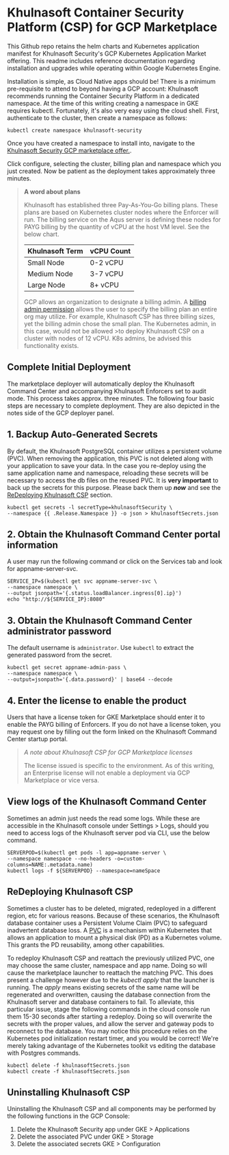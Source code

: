 # Khulnasoft Container Security Platform (CSP) for GCP Marketplace

This Github repo retains the helm charts and Kubernetes application manifest for Khulnasoft Security's GCP Kubernetes Application Market offering. This readme includes reference documentation regarding installation and upgrades while operating within Google Kubernetes Engine.

Installation is simple, as Cloud Native apps should be! There is a minimum pre-requisite to attend to beyond having a GCP account: Khulnasoft recommends running the Container Security Platform in a dedicated namespace. At the time of this writing creating a namespace in GKE requires kubectl. Fortunately, it's also very easy using the cloud shell. First, authenticate to the cluster, then create a namespace as follows:

```shell
kubectl create namespace khulnasoft-security
```

Once you have created a namespace to install into, navigate to the [Khulnasoft Security GCP marketplace offer.](https://www.google.com/url?q=https://console.cloud.google.com/marketplace/details/khulnasoft-lab-public/khulnasoft-container-security).

Click configure, selecting the cluster, billing plan and namespace which you just created.
Now be patient as the deployment takes approximately three minutes.

> **A word about plans**
>
>Khulnasoft has established three Pay-As-You-Go billing plans. These plans are based on Kubernetes cluster nodes where the Enforcer will run.
>The billing service on the Aqus server is defining these nodes for PAYG billing by the quantity of vCPU at the host VM level. See the below chart.
>
>| Khulnasoft Term   | vCPU Count |
>|-------------|------------|
>| Small Node  | 0-2 vCPU   |
>| Medium Node | 3-7 vCPU   |
>| Large Node  | 8+ vCPU    |
>
>GCP allows an organization to designate a billing admin. A [billing admin permission](https://cloud.google.com/billing/docs/how-to/billing-access) allows the user to specify the billing plan an entire org may utilize. For example, Khulnasoft CSP has three billing sizes, yet the billing admin chose the small plan. The Kubernetes admin, in this case, would not be allowed >to deploy Khulnasoft CSP on a cluster with nodes of 12 vCPU. K8s admins, be advised this functionality exists.  

## Complete Initial Deployment

The marketplace deployer will automatically deploy the Khulnasoft Command Center and accompanying Khulnasoft Enforcers set to audit mode. This process takes approx. three minutes. The following four basic steps are necessary to complete deployment. They are also depicted in the notes side of the GCP deployer panel.
  
## 1. Backup Auto-Generated Secrets

By default, the Khulnasoft PostgreSQL container utilizes a persistent volume (PVC). When removing the application, this PVC is not deleted along with your application to save your data.
In the case you re-deploy using the same application name and namespace, reloading these secrets will be necessary to access the db files on the reused PVC. It is **very important** to back up the secrets for this purpose.
Please back them up ***now*** and see the [ReDeploying Khulnasoft CSP](#ReDeploying-Khulnasoft-CSP) section.

```shell
kubectl get secrets -l secretType=khulnasoftSecurity \
--namespace {{ .Release.Namespace }} -o json > khulnasoftSecrets.json
```

## 2. Obtain the Khulnasoft Command Center portal information

A user may run the following command or click on the Services tab and look for appname-server-svc.

```shell
SERVICE_IP=$(kubectl get svc appname-server-svc \
--namespace namespace \
--output jsonpath='{.status.loadBalancer.ingress[0].ip}')
echo "http://${SERVICE_IP}:8080"
```

## 3. Obtain the Khulnasoft Command Center administrator password

The default username is `administrator`. Use `kubectl` to extract the generated password from the secret.

```shell
kubectl get secret appname-admin-pass \
--namespace namespace \
--output=jsonpath='{.data.password}' | base64 --decode
```

## 4. Enter the license to enable the product

Users that have a license token for GKE Marketplace should enter it to enable the PAYG billing of Enforcers. If you do not have a license token, you may request one by filling out the form linked on the Khulnasoft Command Center startup portal.

>*A note about Khulnasoft CSP for GCP Marketplace licenses*
>
>The license issued is specific to the environment. As of this writing, an Enterprise license will not enable a deployment via GCP Marketplace or vice versa.

## View logs of the Khulnasoft Command Center

Sometimes an admin just needs the read some logs. While these are accessible in the Khulnasoft console under Settings > Logs, should you need to access logs of the Khulnasoft server pod via CLI, use the below command.

```shell
SERVERPOD=$(kubectl get pods -l app=appname-server \
--namespace namespace --no-headers -o=custom-columns=NAME:.metadata.name)
kubectl logs -f ${SERVERPOD} --namespace=nameSpace
```

## ReDeploying Khulnasoft CSP

Sometimes a cluster has to be deleted, migrated, redeployed in a different region, etc for various reasons. Because of these scenarios, the Khulnasoft database container uses a Persistent Volume Claim (PVC) to safeguard inadvertent database loss. A [PVC](https://cloud.google.com/kubernetes-engine/docs/concepts/persistent-volumes) is a mechanism within Kubernetes that allows an application to mount a physical disk (PD) as a Kubernetes volume. This grants the PD reusability, among other capabilities.

To redeploy Khulnasoft CSP and reattach the previously utilized PVC, one may choose the same cluster, namespace and app name. Doing so will cause the marketplace launcher to reattach the matching PVC. This does present a challenge however due to the *kubectl apply* that the launcher is running. The *apply* means existing secrets of the same name will be regenerated and overwritten, causing the database connection from the Khulnasoft server and database containers to fail. To alleviate, this particular issue, stage the following commands in the cloud console run them 15-30 seconds after starting a redeploy. Doing so will overwrite the secrets with the proper values, and allow the server and gateway pods to reconnect to the database. You may notice this procedure relies on the Kubernetes pod initialization restart timer, and you would be correct! We're merely taking advantage of the Kubernetes toolkit vs editing the database with Postgres commands.

```shell
kubectl delete -f khulnasoftSecrets.json
kubectl create -f khulnasoftSecrets.json
```

## Uninstalling Khulnasoft CSP

Uninstalling the Khulnasoft CSP and all components may be performed by the following functions in the GCP Console:

1. Delete the Khulnasoft Security app under GKE > Applications
2. Delete the associated PVC under GKE > Storage
3. Delete the associated secrets GKE > Configuration
